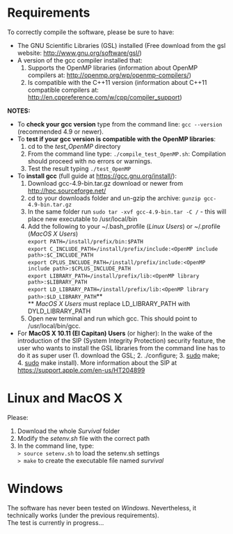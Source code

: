 Requirements
=================

To correctly compile the software, please be sure to have:
 - The GNU Scientific Libraries (GSL) installed (Free download from the gsl website: http://www.gnu.org/software/gsl/)  
 - A version of the gcc compiler installed that:
    1. Supports the OpenMP libraries (information about OpenMP compilers at: http://openmp.org/wp/openmp-compilers/)
    2. Is compatible with the C++11 version (information about C++11 compatible compilers at: http://en.cppreference.com/w/cpp/compiler_support)  

**NOTES:**  
- To **check your gcc version** type from the command line: `gcc --version` (recommended 4.9 or newer).  
- To **test if your gcc version is compatible with the OpenMP libraries**:
   1. cd to the *test_OpenMP* directory
   2. From the command line type: `./compile_test_OpenMP.sh`: Compilation should proceed with no errors or warnings.
   3. Test the result typing `./test_OpenMP`  
- To **install gcc** (full guide at https://gcc.gnu.org/install/):  
   1. Download gcc-4.9-bin.tar.gz download or newer from http://hpc.sourceforge.net/
   2. cd to your downloads folder and un-gzip the archive: `gunzip gcc-4.9-bin.tar.gz`
   3. In the same folder run `sudo tar -xvf gcc-4.9-bin.tar -C /` - this will place new executable to /usr/local/bin
   4. Add the following to your ~/.bash_profile (*Linux Users*) or ~/.profile (*MacOS X Users*)  
      `export PATH=/install/prefix/bin:$PATH`  
      `export C_INCLUDE_PATH=/install/prefix/include:<OpenMP include path>:$C_INCLUDE_PATH`  
      `export CPLUS_INCLUDE_PATH=/install/prefix/include:<OpenMP include path>:$CPLUS_INCLUDE_PATH`  
      `export LIBRARY_PATH=/install/prefix/lib:<OpenMP library path>:$LIBRARY_PATH`  
      `export LD_LIBRARY_PATH=/install/prefix/lib:<OpenMP library path>:$LD_LIBRARY_PATH`\*\*  
      \*\* *MacOS X Users* must replace LD\_LIBRARY\_PATH with DYLD\_LIBRARY\_PATH
   5. Open new terminal and run which gcc. This should point to /usr/local/bin/gcc.
- For **MacOS X 10.11 (El Capitan) Users** (or higher): In the wake of the introduction of the SIP (System Integrity Protection) security feature, the user who wants to install the GSL libraries from the command line has to do it as super user (1. download the GSL; 2. ./configure; 3. <u>sudo</u> make; 4. <u>sudo</u> make install). More information about the SIP at https://support.apple.com/en-us/HT204899

Linux and MacOS X
=================

Please:
 1. Download the whole *Survival* folder
 2. Modify the *setenv.sh* file with the correct path
 3. In the command line, type:  
 `> source setenv.sh` to load the setenv.sh settings  
 `> make` to create the executable file named *survival*

Windows
=================

The software has never been tested on *Windows*. Nevertheless, it technically works (under the previous requirements).  
The test is currently in progress...
